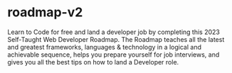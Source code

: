 # roadmap-v2

Learn to Code for free and land a developer job by completing this 2023 Self-Taught Web Developer Roadmap. The Roadmap teaches all the latest and greatest frameworks, languages & technology in a logical and achievable sequence, helps you prepare yourself for job interviews, and gives you all the best tips on how to land a Developer role.
